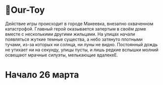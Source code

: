 # 🎈Our-Toy
Действие игры происходит в городе Макеевка, внезапно охваченном катастрофой. Главный герой оказывается запертым в своём доме вместе с несколькими другими жильцами. На улицах начали появляться жуткие темные существа, а небо затянуто плотными тучами, из-за которых ни солнца, ни луны не видно. Постоянный дождь не утихает ни на секунду, улицы пусты, и лишь редкие вспышки молний освещают мрачные силуэты, мелькающие вдалекеE.

# Начало 26 марта
